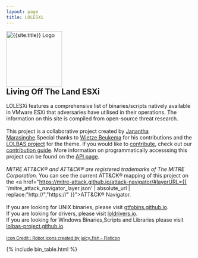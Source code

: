 ```yaml
---
layout: page
title: LOLESXi
---
```

<div class="header-box">
<a href="https://github.com/LOLESXi-Project/LOLESXi/blob/main/README.md"><img src="{{ '/assets/logo.png' | relative_url }}" height="150" alt="{{site.title}} Logo" style="margin-right: 20px;"></a>
<div>
<h2 style="margin-top: 0">Living Off The Land ESXi</h2>


LOLESXi features a comprehensive list of binaries/scripts natively available in VMware ESXi that adversaries have utilised in their operations. The information on this site is compiled from open-source threat research.
<br><br> This project is a collaborative project created by <a href="https://twitter.com/blueteam0ps_">Janantha Marasinghe</a>.Special thanks to <a href="https://twitter.com/wietze">Wietze Beukema</a> for his contributions and the <a href="https://lolbas-project.github.io/">LOLBAS project</a> for the theme. 
If you would like to <a href="https://github.com/LOLESXi-Project/LOLESXi/graphs/contributors">contribute</a>, check out our
<a href="https://github.com/LOLESXi-Project/LOLESXi/blob/main/CONTRIBUTE.md">contribution guide</a>.
More information on programmatically accesssing this project can be found on the <a href="https://github.com/LOLESXi-Project/LOLESXi/blob/main/api/index.md">API page</a>.
<br>
<br>
<span style="font-style: italic;">MITRE ATT&amp;CK&reg; and ATT&amp;CK&reg; are registered trademarks of The MITRE Corporation.</span> You can see the current ATT&amp;CK&reg; mapping of this project on the <a href="https://mitre-attack.github.io/attack-navigator/#layerURL={{ '/mitre_attack_navigator_layer.json' | absolute_url | replace:"http://","https://" }}">ATT&amp;CK&reg; Navigator</a>.
<br>
<br>
If you are looking for UNIX binaries, please visit <a href="https://gtfobins.github.io/">gtfobins.github.io</a>.
<br>
If you are looking for drivers, please visit <a href="https://www.loldrivers.io/">loldrivers.io</a>.
<br>
If you are looking for Windows Binaries,Scripts and Libraries  please visit <a href="https://lolbas-project.github.io/">lolbas-project.github.io</a>.
<br>
<br>
<small><a href="https://www.flaticon.com/free-icons/robot" title="robot icons">Icon Credit : Robot icons created by juicy_fish - Flaticon</a></small>
</div>
</div>

[functions]: /functions/
{% include bin_table.html %}
